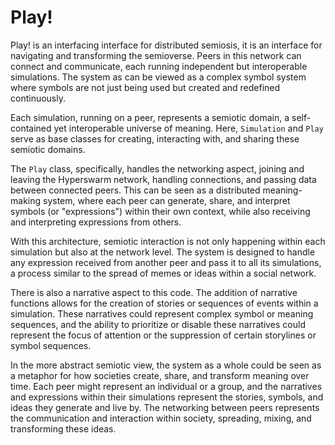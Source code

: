 
# Play!

Play! is an interfacing interface for distributed semiosis, it is an interface for navigating and transforming the semioverse. Peers in this network can connect and communicate, each running independent but interoperable simulations. The system as can be viewed as a complex symbol system where symbols are not just being used but created and redefined continuously.

Each simulation, running on a peer, represents a semiotic domain, a self-contained yet interoperable universe of meaning. Here, `Simulation` and `Play` serve as base classes for creating, interacting with, and sharing these semiotic domains.

The `Play` class, specifically, handles the networking aspect, joining and leaving the Hyperswarm network, handling connections, and passing data between connected peers. This can be seen as a distributed meaning-making system, where each peer can generate, share, and interpret symbols (or "expressions") within their own context, while also receiving and interpreting expressions from others.

With this architecture, semiotic interaction is not only happening within each simulation but also at the network level. The system is designed to handle any expression received from another peer and pass it to all its simulations, a process similar to the spread of memes or ideas within a social network.

There is also a narrative aspect to this code. The addition of narrative functions allows for the creation of stories or sequences of events within a simulation. These narratives could represent complex symbol or meaning sequences, and the ability to prioritize or disable these narratives could represent the focus of attention or the suppression of certain storylines or symbol sequences.

In the more abstract semiotic view, the system as a whole could be seen as a metaphor for how societies create, share, and transform meaning over time. Each peer might represent an individual or a group, and the narratives and expressions within their simulations represent the stories, symbols, and ideas they generate and live by. The networking between peers represents the communication and interaction within society, spreading, mixing, and transforming these ideas.
